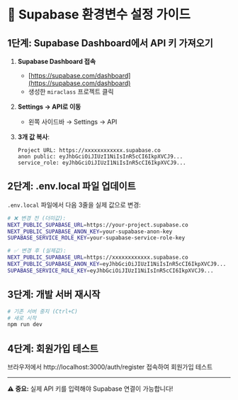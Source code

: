 # 🔧 Supabase 환경변수 설정 가이드

## 1단계: Supabase Dashboard에서 API 키 가져오기

1. **Supabase Dashboard 접속**
   - [https://supabase.com/dashboard](https://supabase.com/dashboard)
   - 생성한 `miraclass` 프로젝트 클릭

2. **Settings → API로 이동**
   - 왼쪽 사이드바 → Settings → API

3. **3개 값 복사**:
   ```
   Project URL: https://xxxxxxxxxxxx.supabase.co
   anon public: eyJhbGciOiJIUzI1NiIsInR5cCI6IkpXVCJ9...
   service_role: eyJhbGciOiJIUzI1NiIsInR5cCI6IkpXVCJ9...
   ```

## 2단계: .env.local 파일 업데이트

`.env.local` 파일에서 다음 3줄을 실제 값으로 변경:

```bash
# ❌ 변경 전 (더미값):
NEXT_PUBLIC_SUPABASE_URL=https://your-project.supabase.co
NEXT_PUBLIC_SUPABASE_ANON_KEY=your-supabase-anon-key
SUPABASE_SERVICE_ROLE_KEY=your-supabase-service-role-key

# ✅ 변경 후 (실제값):
NEXT_PUBLIC_SUPABASE_URL=https://xxxxxxxxxxxx.supabase.co
NEXT_PUBLIC_SUPABASE_ANON_KEY=eyJhbGciOiJIUzI1NiIsInR5cCI6IkpXVCJ9...
SUPABASE_SERVICE_ROLE_KEY=eyJhbGciOiJIUzI1NiIsInR5cCI6IkpXVCJ9...
```

## 3단계: 개발 서버 재시작

```bash
# 기존 서버 중지 (Ctrl+C)
# 새로 시작
npm run dev
```

## 4단계: 회원가입 테스트

브라우저에서 http://localhost:3000/auth/register 접속하여 회원가입 테스트

---

**⚠️ 중요:** 실제 API 키를 입력해야 Supabase 연결이 가능합니다!